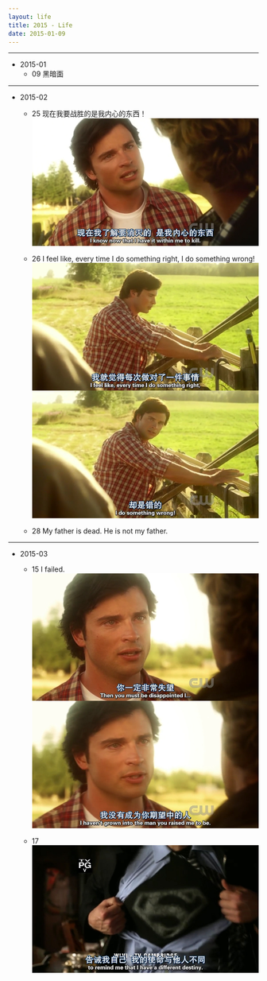 ```yaml
---
layout: life
title: 2015 - Life
date: 2015-01-09
---
```


-----------------------------------

* 2015-01
  * 09 黑暗面

-----------------------------------

* 2015-02
  * 25 现在我要战胜的是我内心的东西！
  ![01](01.jpg)

  * 26 I feel like, every time I do something right, I do something wrong!
  ![02](02.jpg)

  * 28 My father is dead. He is not my father.

-----------------------------------

* 2015-03
  * 15 I failed.
  ![03](03.jpg)

  * 17 ![04](04.jpg)
